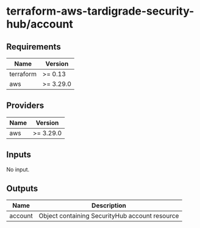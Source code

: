# terraform-aws-tardigrade-security-hub/account

<!-- BEGIN TFDOCS -->
## Requirements

| Name | Version |
|------|---------|
| terraform | >= 0.13 |
| aws | >= 3.29.0 |

## Providers

| Name | Version |
|------|---------|
| aws | >= 3.29.0 |

## Inputs

No input.

## Outputs

| Name | Description |
|------|-------------|
| account | Object containing SecurityHub account resource |

<!-- END TFDOCS -->

